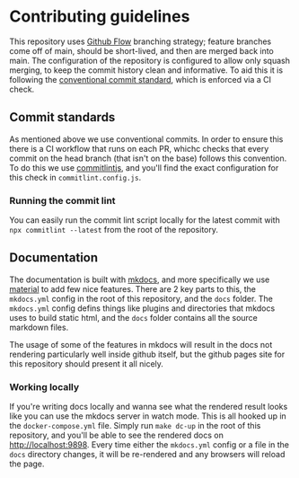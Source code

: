 # Contributing guidelines

This repository uses [Github Flow](https://docs.github.com/en/get-started/using-github/github-flow) branching strategy; feature branches come off of main, should be short-lived, and then are merged back into main. The configuration of the repository is configured to allow only squash merging, to keep the commit history clean and informative. To aid this it is following the [conventional commit standard](https://www.conventionalcommits.org/en/v1.0.0/), which is enforced via a CI check.

## Commit standards

As mentioned above we use conventional commits. In order to ensure this there is a CI workflow that runs on each PR, whichc checks that every commit on the head branch (that isn't on the base) follows this convention. To do this we use [commitlintjs](https://commitlint.js.org/), and you'll find the exact configuration for this check in `commitlint.config.js`.

### Running the commit lint

You can easily run the commit lint script locally for the latest commit with `npx commitlint --latest` from the root of the repository.

## Documentation

The documentation is built with [mkdocs](https://www.mkdocs.org/), and more specifically we use [material](https://squidfunk.github.io/mkdocs-material/) to add few nice features. There are 2 key parts to this, the `mkdocs.yml` config in the root of this repository, and the `docs` folder. The `mkdocs.yml` config defins things like plugins and directories that mkdocs uses to build static html, and the `docs` folder contains all the source markdown files.

The usage of some of the features in mkdocs will result in the docs not rendering particularly well inside github itself, but the github pages site for this repository should present it all nicely. 

### Working locally

If you're writing docs locally and wanna see what the rendered result looks like you can use the mkdocs server in watch mode. This is all hooked up in the `docker-compose.yml` file. Simply run `make dc-up` in the root of this repository, and you'll be able to see the rendered docs on [http://localhost:9898](http://localhost:9898). Every time either the `mkdocs.yml` config or a file in the `docs` directory changes, it will be re-rendered and any browsers will reload the page.